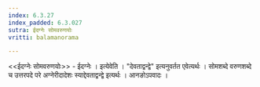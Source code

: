 ```yaml
---
index: 6.3.27
index_padded: 6.3.027
sutra: ईदग्नेः सोमवरुणयोः
vritti: balamanorama

---
```

<<ईदग्नेः सोमवरुणयोः>> - ईदग्नेः । इत्येवेति । "देवताद्वन्द्वे" इत्यनुवर्तत एवेत्यर्थः । सोमशब्दे वरुणशब्दे च उत्तरपदे परे अग्नेरीदादेशः स्याद्देवताद्वन्द्वे इत्यर्थः । आनङोऽपवादः ।